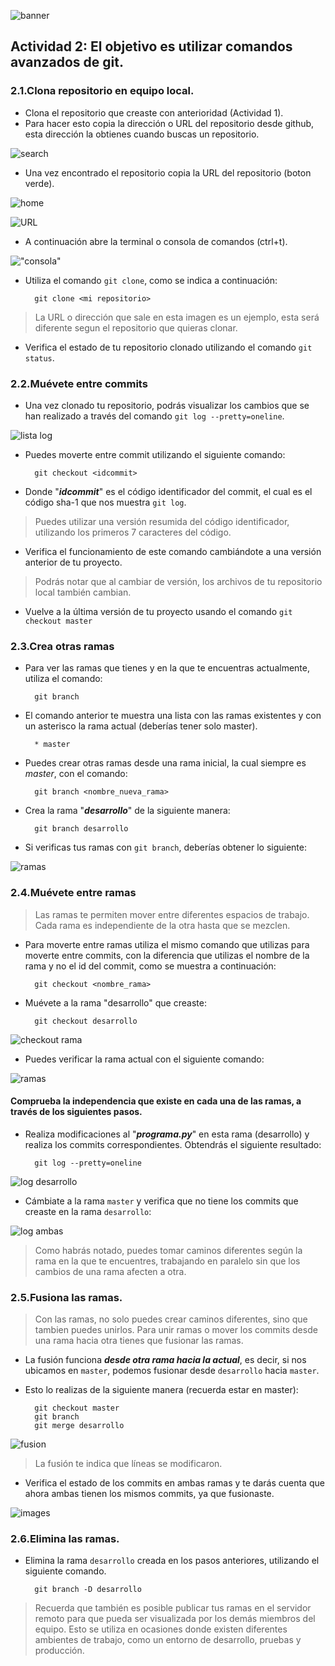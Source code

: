 ![banner](images/header.png)

## Actividad 2: El objetivo es utilizar comandos avanzados de git.

### 2.1.Clona repositorio en equipo local.

* Clona el repositorio que creaste con anterioridad (Actividad 1).
* Para hacer esto copia la dirección o URL del repositorio desde github, esta dirección la obtienes cuando buscas un repositorio.

![search](images/search_github.png)

* Una vez encontrado el repositorio copia la URL del repositorio (boton verde).

![home](images/repositorio_github.png)

![URL](images/clonar.png)

* A continuación abre la terminal o consola de comandos (ctrl+t).

!["consola"](images/terminal.png)

* Utiliza el comando `git clone`, como se indica a continuación:

        git clone <mi repositorio>

> La URL o dirección que sale en esta imagen es un ejemplo, esta será diferente segun el repositorio que quieras clonar.

* Verifica el estado de tu repositorio clonado utilizando el comando `git status`.

### 2.2.Muévete entre commits

* Una vez clonado tu repositorio, podrás visualizar los cambios que se han realizado a través del comando `git log --pretty=oneline`.

![lista log](images/git_lista_log.png)

* Puedes moverte entre commit utilizando el siguiente comando:

        git checkout <idcommit>

* Donde "***idcommit***" es el código identificador del commit, el cual es el código sha-1 que nos muestra `git log`.

>Puedes utilizar una versión resumida del código identificador, utilizando los primeros 7 caracteres del código.

* Verifica el funcionamiento de este comando cambiándote a una versión anterior de tu proyecto.

>Podrás notar que al cambiar de versión, los archivos de tu repositorio local también cambian.

* Vuelve a la última versión de tu proyecto usando el comando `git checkout master`

### 2.3.Crea otras ramas

* Para ver las ramas que tienes y en la que te encuentras actualmente, utiliza el comando:

        git branch

* El comando anterior te muestra una lista con las ramas existentes y con un asterisco la rama actual (deberías tener solo master).

        * master

* Puedes crear otras ramas desde una rama inicial, la cual siempre es *master*, con el comando:

        git branch <nombre_nueva_rama>

* Crea la rama "***desarrollo***" de la siguiente manera:

        git branch desarrollo

* Si verificas tus ramas con `git branch`, deberías obtener lo siguiente:

![ramas](images/ramas.png)

### 2.4.Muévete entre ramas

>Las ramas te permiten mover entre diferentes espacios de trabajo. Cada rama es independiente de la otra hasta que se mezclen.

* Para moverte entre ramas utiliza el mismo comando que utilizas para moverte entre commits, con la diferencia que utilizas el nombre de la rama y no el id del commit, como se muestra a continuación:

        git checkout <nombre_rama>

* Muévete a la rama "desarrollo" que creaste:

        git checkout desarrollo

![checkout rama](images/checkout_rama.png)

* Puedes verificar la rama actual con el siguiente comando:

![ramas](images/ramas2.png)

#### Comprueba la independencia que existe en cada una de las ramas, a través de los siguientes pasos.

* Realiza modificaciones al "***programa.py***" en esta rama (desarrollo) y realiza los commits correspondientes. Obtendrás el siguiente resultado:

        git log --pretty=oneline
       
![log desarrollo](images/log_desarrollo.png)

* Cámbiate a la rama `master` y verifica que no tiene los commits que creaste en la rama `desarrollo`:

![log ambas](images/git_logs_ambas.png)

>Como habrás notado, puedes tomar caminos diferentes según la rama en la que te encuentres, trabajando en paralelo sin que los cambios de una rama afecten a otra.

### 2.5.Fusiona las ramas.

>Con las ramas, no solo puedes crear caminos diferentes, sino que tambien puedes unirlos.
Para unir ramas o mover los commits desde una rama hacia otra tienes que fusionar las ramas.

* La fusión funciona ***desde otra rama hacia la actual***, es decir, si nos ubicamos en `master`, podemos fusionar desde `desarrollo` hacia `master`.

* Esto lo realizas de la siguiente manera (recuerda estar en master):

        git checkout master
        git branch
        git merge desarrollo

![fusion](images/merge_desarrollo.png)

>La fusión te indica que líneas se modificaron.

* Verifica el estado de los commits en ambas ramas y te darás cuenta que ahora ambas tienen los mismos commits, ya que fusionaste.

![images](images/verificar_fusion.png)


### 2.6.Elimina las ramas.

* Elimina la rama `desarrollo` creada en los pasos anteriores, utilizando el siguiente comando.

        git branch -D desarrollo
     
>Recuerda que también es posible publicar tus ramas en el servidor remoto para que pueda ser visualizada por los demás miembros del equipo. Esto se utiliza en ocasiones donde existen diferentes ambientes de trabajo, como un entorno de desarrollo, pruebas y producción.
